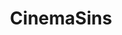 ---
title: CinemaSins
crosslinks:
- atheism
- AskReddit
- videos
- RocketLeague
- mega64
- karmawhore
- movies
- islam
- reactiongifs
- TrailerSins
---